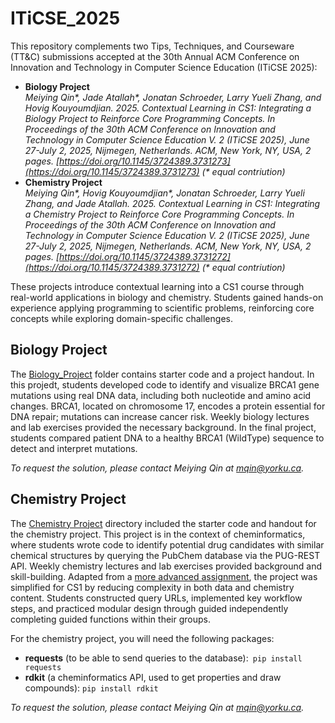 # ITiCSE_2025

This repository complements two Tips, Techniques, and Courseware (TT&C) submissions accepted at the 30th Annual ACM Conference on Innovation and Technology in Computer Science Education (ITiCSE 2025):

- **Biology Project**\
  *Meiying Qin\*, Jade Atallah\*, Jonatan Schroeder, Larry Yueli Zhang, and Hovig Kouyoumdjian. 2025. Contextual Learning in CS1: Integrating a Biology Project to Reinforce Core Programming Concepts. In Proceedings of the 30th ACM Conference on Innovation and Technology in Computer Science Education V. 2 (ITiCSE 2025), June 27-July 2, 2025, Nijmegen, Netherlands. ACM, New York, NY, USA, 2 pages. [https://doi.org/10.1145/3724389.3731273](https://doi.org/10.1145/3724389.3731273) (\* equal contriution)*
- **Chemistry Project**\
  *Meiying Qin\*, Hovig Kouyoumdjian\*, Jonatan Schroeder, Larry Yueli Zhang, and Jade Atallah. 2025. Contextual Learning in CS1: Integrating a Chemistry Project to Reinforce Core Programming Concepts. In Proceedings of the 30th ACM Conference on Innovation and Technology in Computer Science Education V. 2 (ITiCSE 2025), June 27-July 2, 2025, Nijmegen, Netherlands. ACM, New York, NY, USA, 2 pages. [https://doi.org/10.1145/3724389.3731272](https://doi.org/10.1145/3724389.3731272) (\* equal contriution)*

These projects introduce contextual learning into a CS1 course through real-world applications in biology and chemistry. Students gained hands-on experience applying programming to scientific problems, reinforcing core concepts while exploring domain-specific challenges.

## Biology Project

The [Biology_Project](/Biology_Project) folder contains starter code and a project handout. In this projedt, students developed code to identify and visualize BRCA1 gene mutations using real DNA data, including both nucleotide and amino acid changes. BRCA1, located on chromosome 17, encodes a protein essential for DNA repair; mutations can increase cancer risk. Weekly biology lectures and lab exercises provided the necessary background. In the final project, students compared patient DNA to a healthy BRCA1 (WildType) sequence to detect and interpret mutations.

*To request the solution, please contact Meiying Qin at [mqin@yorku.ca](mailto:mqin@yorku.ca).*

## Chemistry Project

The [Chemistry Project](/Chemistry_Project) directory included the starter code and handout for the chemistry project. This project is in the context of cheminformatics, where students wrote code to identify potential drug candidates with similar chemical structures by querying the PubChem database via the PUG-REST API. Weekly chemistry lectures and lab exercises provided background and skill-building. Adapted from a [more advanced assignment](https://chem.libretexts.org/Courses/Intercollegiate_Courses/Cheminformatics/07%3A__Computer-Aided_Drug_Discovery_and_Design/7.03%3A_Python_Assignment-Virtual_Screening), the project was simplified for CS1 by reducing complexity in both data and chemistry content. Students constructed query URLs, implemented key workflow steps, and practiced modular design through guided independently completing guided functions within their groups.

For the chemistry project, you will need the following packages:
- **requests** (to be able to send queries to the database):` pip install requests`
- **rdkit** (a cheminformatics API, used to get properties and draw compounds): `pip install rdkit`

*To request the solution, please contact Meiying Qin at [mqin@yorku.ca](mailto:mqin@yorku.ca).*